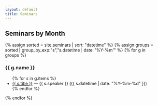```yaml
---
layout: default
title: Seminars
---
```


<h2>Seminars by Month</h2>
{% assign sorted = site.seminars | sort: "datetime" %}
{% assign groups = sorted | group_by_exp:"s","s.datetime | date: '%Y-%m'" %}
{% for g in groups %}
  <h3>{{ g.name }}</h3>
  <ul>
  {% for s in g.items %}
    <li><a href="{{ s.url }}">{{ s.title }}</a> — {{ s.speaker }} ({{ s.datetime | date: "%Y-%m-%d" }})</li>
  {% endfor %}
  </ul>
{% endfor %}
